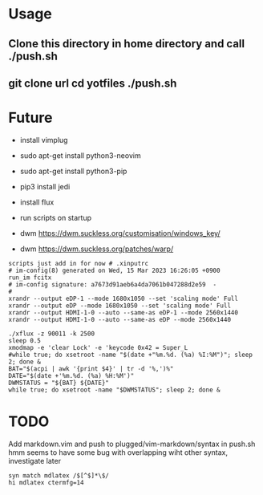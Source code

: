 # Usage
Clone this directory in home directory and call ./push.sh
---
git clone url
cd yotfiles
./push.sh
---

# Future
* install vimplug
* sudo apt-get install python3-neovim
* sudo apt-get install python3-pip
* pip3 install jedi
* install flux
* run scripts on startup

* dwm https://dwm.suckless.org/customisation/windows_key/
* dwm https://dwm.suckless.org/patches/warp/

```
scripts just add in for now # .xinputrc
# im-config(8) generated on Wed, 15 Mar 2023 16:26:05 +0900
run_im fcitx
# im-config signature: a7673d91aeb6a4da7061b047288d2e59  -
#
xrandr --output eDP-1 --mode 1680x1050 --set 'scaling mode' Full
xrandr --output eDP --mode 1680x1050 --set 'scaling mode' Full
xrandr --output HDMI-1-0 --auto --same-as eDP-1 --mode 2560x1440
xrandr --output HDMI-1-0 --auto --same-as eDP --mode 2560x1440

./xflux -z 90011 -k 2500
sleep 0.5
xmodmap -e 'clear Lock' -e 'keycode 0x42 = Super_L
#while true; do xsetroot -name "$(date +"%m.%d. (%a) %I:%M")"; sleep 2; done &
BAT="$(acpi | awk '{print $4}' | tr -d '%,')%"
DATE="$(date +'%m.%d. (%a) %H:%M')"
DWMSTATUS = "${BAT} ${DATE}"
while true; do xsetroot -name "$DWMSTATUS"; sleep 2; done &
```

# TODO
Add markdown.vim and push to plugged/vim-markdown/syntax in push.sh
hmm seems to have some bug with overlapping wiht other syntax, investigate later
```
syn match mdlatex /$[^$]*\$/
hi mdlatex ctermfg=14  
```
